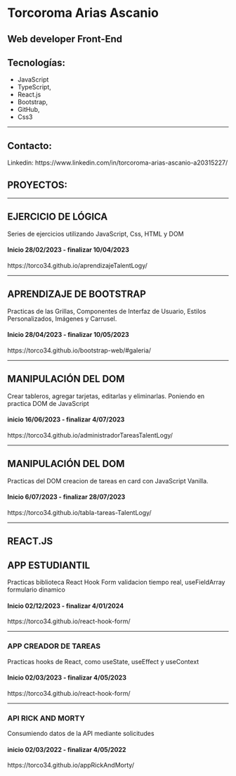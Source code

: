 <!DOCTYPE html>
<html lang="en">
<head>
    <meta charset="UTF-8">
    <meta http-equiv="X-UA-Compatible" content="IE=edge">
    <meta name="viewport" content="width=device-width, initial-scale=1.0">
</head>
<body>
    <div align="">
        <h1 > Torcoroma Arias Ascanio</h1>
        <h2>Web developer Front-End</h2>
        <h2> Tecnologías:</h2>
<div>
 <ul>
    <li>JavaScript </li>
    <li>TypeScript,</li>
     <li>React.js</li>
     <li>Bootstrap,</li>
     <li>GitHub,</li>
     <li>Css3</li>
</ul>
</div>
<hr> 
<div>
       <h2> Contacto: </h2> 
       <p>Linkedin: https://www.linkedin.com/in/torcoroma-arias-ascanio-a20315227/ <br> </p> 
        <h2>PROYECTOS:</h2>
         <hr>
         <h2> EJERCICIO DE LÓGICA </h2> 
        <p> Series de ejercicios utilizando JavaScript, Css, HTML y DOM </p>  
         <h4> Inicio 28/02/2023 - finalizar 10/04/2023 </h4>
       <p>https://torco34.github.io/aprendizajeTalentLogy/</p>
</div>
        <hr>
 <div>  
  <h2> APRENDIZAJE DE BOOTSTRAP </h2> 
        <p>Practicas de las Grillas, Componentes de Interfaz de Usuario, Estilos Personalizados, Imágenes y Carrusel.</p> 
        <h4>Inicio 28/04/2023 - finalizar 10/05/2023</h4>
    <p>https://torco34.github.io/bootstrap-web/#galeria/</p>
</div>
<hr>
<div>  
    <h2>MANIPULACIÓN DEL DOM</h2>
       <p>Crear tableros, agregar tarjetas, editarlas y eliminarlas. Poniendo en practica DOM de JavaScript</p> 
       <h4>inicio 16/06/2023 - finalizar 4/07/2023</h4>
      <p>https://torco34.github.io/administradorTareasTalentLogy/</p>
</div>
<hr>
<div>  
    <h2>MANIPULACIÓN DEL DOM</h2>
       <p>Practicas del DOM creacion de tareas en card con JavaScript Vanilla.</p> 
       <h4>Inicio 6/07/2023 - finalizar 28/07/2023</h4>
      <p> https://torco34.github.io/tabla-tareas-TalentLogy/</p>
</div>
<hr>
<h2>REACT.JS</h2>
<div>  
    <h2>APP ESTUDIANTIL</h2>
       <p>Practicas biblioteca React Hook Form validacion tiempo real, useFieldArray formulario dinamico</p> 
       <h4> Inicio 02/12/2023 - finalizar 4/01/2024 </h4>
      <p>https://torco34.github.io/react-hook-form/</p>
</div>
<hr>
<div>  
    <h3>APP CREADOR DE TAREAS</h3>
       <p>Practicas hooks de React, como useState,  useEffect y useContext</p> 
       <h4> Inicio 02/03/2023 - finalizar 4/05/2023 </h4>
      <p>https://torco34.github.io/react-hook-form/</p>
</div>
        <hr>
<div>  
    <h3>API RICK AND MORTY</h3> 
       <p>Consumiendo datos de la API mediante solicitudes </p> 
       <h4> inicio 02/03/2022 - finalizar 4/05/2022 </h4>
      <p>https://torco34.github.io/appRickAndMorty/</p>
</div>

</div>
</body>
</html>



